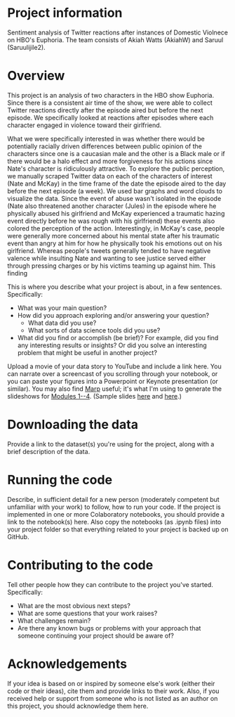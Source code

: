 # Project information

Sentiment analysis of Twitter reactions after instances of Domestic Violnece on HBO's Euphoria. The team consists of Akiah Watts (AkiahW) and Saruul (Saruulijile2).

# Overview

This project is an analysis of two characters in the HBO show Euphoria. Since there is a consistent air time of the show, we were able to collect Twitter reactions directly after the episode aired but before the next episode. We specifically looked at reactions after episodes where each character engaged in violence toward their girlfriend.

What we were specifically interested in was whether there would be potentially racially driven differences between public opinion of the characters since one is a caucasian male and the other is a Black male or if there would be a halo effect and more forgiveness for his actions since Nate's character is ridiculously attractive. To explore the public perception, we manually scraped Twitter data on each of the characters of interest (Nate and McKay) in the time frame of the date the episode aired to the day before the next episode (a week). We used bar graphs and word clouds to visualize the data. Since the event of abuse wasn't isolated in the episode (Nate also threatened another character (Jules) in the episode where he physically abused his girlfriend and McKay experienced a traumatic hazing event directly before he was rough with his girlfriend) these events also colored the perception of the action. Interestingly, in McKay's case, people were generally more concerned about his mental state after his traumatic event than angry at him for how he physically took his emotions out on his girlfriend. Whereas people's tweets generally tended to have negative valence while insulting Nate and wanting to see justice served either through pressing charges or by his victims teaming up against him. This finding  

This is where you describe what your project is about, in a few sentences.  Specifically:
- What was your main question?
- How did you approach exploring and/or answering your question?
  - What data did you use?
  - What sorts of data science tools did you use?
- What did you find or accomplish (be brief)?  For example, did you find any interesting results or insights?  Or did you solve an interesting problem that might be useful in another project?

Upload a movie of your data story to YouTube and include a link here.  You can narrate over a screencast of you scrolling through your notebook, or you can paste your figures into a Powerpoint or Keynote presentation (or similar).  You may also find [Marp](https://yhatt.github.io/marp/) useful; it's what I'm using to generate the slideshows for [Modules 1--4](https://github.com/ContextLab/storytelling-with-data/blob/master/slides/outline.md).  (Sample slides [here](https://github.com/ContextLab/storytelling-with-data/blob/master/slides/modules_and_numpy.md) and [here](https://github.com/ContextLab/storytelling-with-data/blob/master/slides/pandas.md).)

# Downloading the data

Provide a link to the dataset(s) you're using for the project, along with a brief description of the data.

# Running the code

Describe, in sufficient detail for a new person (moderately competent but unfamiliar with your work) to follow, how to run your code.  If the project is implemented in one or more Colaboratory notebooks, you should provide a link to the notebook(s) here.  Also copy the notebooks (as .ipynb files) into your project folder so that everything related to your project is backed up on GitHub.

# Contributing to the code

Tell other people how they can contribute to the project you've started.  Specifically:
- What are the most obvious next steps?
- What are some questions that your work raises?
- What challenges remain?
- Are there any known bugs or problems with your approach that someone continuing your project should be aware of?

# Acknowledgements

If your idea is based on or inspired by someone else's work (either their code or their ideas), cite them and provide links to their work.  Also, if you received help or support from someone who is not listed as an author on this project, you should acknowledge them here.
